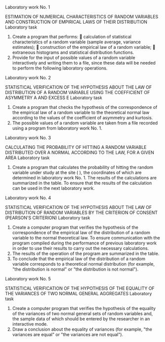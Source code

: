 Laboratory work No. 1

ESTIMATION OF NUMERICAL CHARACTERISTICS OF RANDOM VARIABLES AND CONSTRUCTION OF EMPIRICAL LAWS
OF THEIR DISTRIBUTION
 Laboratory task

1. Create a program that performs:
 calculation of statistical characteristics of a random
variable (sample average, variance estimates);
 construction of the empirical law of a random variable;
 extraneous histograms and statistical
distribution functions.
2. Provide for the input of possible values of a random variable interactively and writing them to a file, since these data will be needed to perform the following laboratory operations.


Laboratory work No. 2

STATISTICAL VERIFICATION OF THE HYPOTHESIS ABOUT THE LAW OF DISTRIBUTION OF A RANDOM VARIABLE USING THE COEFFICIENT OF ASYMMETRY A AND 
EXCESS E
Laboratory task
1. Create a program that checks the hypothesis of the correspondence of the empirical law of a random variable to the theoretical normal law according to the values of the coefficient of asymmetry and kurtosis.
2. The possible values of a random variable are taken from a file recorded using a program from laboratory work No. 1.


Laboratory work No. 3

CALCULATING THE PROBABILITY OF HITTING A RANDOM VARIABLE DISTRIBUTED OVER A NORMAL
 ACCORDING TO THE LAW, FOR A GIVEN AREA 
Laboratory task

1. Create a program that calculates the probability of hitting the random variable under study at the site ( ), the coordinates of which are determined in laboratory work No. 1. 
The results of the calculations are summarized in the table.
To ensure that the results of the calculation can be used in the next laboratory work.


Laboratory work No. 4

STATISTICAL VERIFICATION OF THE HYPOTHESIS ABOUT THE LAW OF DISTRIBUTION OF RANDOM VARIABLES BY
 THE CRITERION OF CONSENT (PEARSON'S CRITERION) 
 Laboratory task

1. Create a computer program that verifies the hypothesis of the correspondence of the empirical law of the distribution of a random variable to the normal theoretical law. To ensure communication with the program compiled during the performance of previous laboratory work in order to use their results to carry out the necessary calculations. 
2. The results of the operation of the program are summarized in the table.
3. To conclude that the empirical law of the distribution of a random variable corresponds to a theoretical normal distribution (for example, "the distribution is normal" or "the distribution is not normal").

Laboratory work No. 5

STATISTICAL VERIFICATION OF THE HYPOTHESIS OF THE EQUALITY OF THE VARIANCES OF TWO NORMAL 
 GENERAL AGGREGATES 
Laboratory task

1. Create a computer program that verifies the hypothesis of the equality of the variances of two normal general sets of random variables and, the sample data of which should be entered by the researcher in an interactive mode. 
2. Draw a conclusion about the equality of variances (for example, "the variances are equal" or "the variances are not equal").



